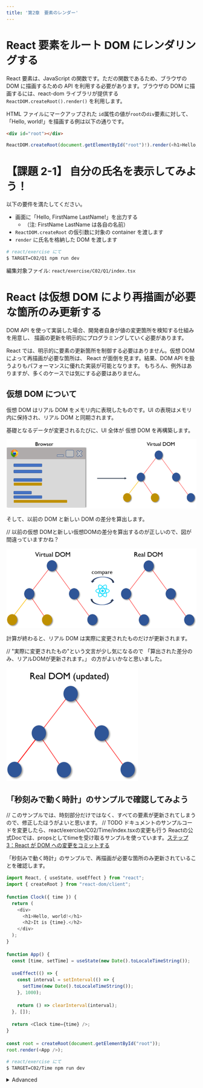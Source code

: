 ```yaml
---
title: '第2章　要素のレンダー'
---
```


# React 要素をルート DOM にレンダリングする

React 要素は、JavaScript の関数です。ただの関数であるため、ブラウザの DOM に描画するための API を利用する必要があります。ブラウザの DOM に描画するには、react-dom ライブラリが提供する `ReactDOM.createRoot().render()` を利用します。

HTML ファイルにマークアップされた `id`属性の値が`root`の`div`要素に対して、「Hello, world!」を描画する例は以下の通りです。

```html
<div id="root"></div>
```

```javascript
ReactDOM.createRoot(document.getElementById("root")!).render(<h1>Hello, world!</h1>);
```

# 【課題 2-1】 自分の氏名を表示してみよう！

以下の要件を満たしてください。

- 画面に「Hello, FirstName LastName!」を出力する
  - （注: FirstName LastName は各自の名前）
- `ReactDOM.createRoot` の仮引数に対象の container を渡します
- `render` に氏名を格納した DOM を渡します

```bash
# react/exercise にて
$ TARGET=C02/Q1 npm run dev
```

編集対象ファイル: `react/exercise/C02/Q1/index.tsx`

# React は仮想 DOM により再描画が必要な箇所のみ更新する

DOM API を使って実装した場合、開発者自身が値の変更箇所を検知する仕組みを用意し、
描画の更新を明示的にプログラミングしていく必要があります。

React では、明示的に要素の更新箇所を制御する必要はありません。仮想 DOM によって再描画が必要な箇所は、
React が面倒を見ます。結果、DOM API を扱うよりもパフォーマンスに優れた実装が可能となります。
もちろん、例外はありますが、多くのケースでは気にする必要はありません。

## 仮想 DOM について

仮想 DOM はリアル DOM をメモリ内に表現したものです。UI の表現はメモリ内に保持され、リアル DOM と同期されます。

基礎となるデータが変更されるたびに、UI 全体が 仮想 DOM を再構築します。

![仮想DOMのイメージ](./02_lesson2-1.png)

そして、以前の DOM と新しい DOM の差分を算出します。

// 以前の仮想 DOMと新しい仮想DOMの差分を算出するのが正しいので、図が間違っていますかね？

![仮想DOMのイメージ](./02_lesson2-2.png)

計算が終わると、リアル DOM は実際に変更されたものだけが更新されます。

// "実際に変更されたもの"という文言が少し気になるので
「算出された差分のみ、リアルDOMが更新されます。」 の方がよいかなと思いました。

![仮想DOMのイメージ](./02_lesson2-3.png)

## 「秒刻みで動く時計」のサンプルで確認してみよう

// このサンプルでは、時刻部分だけではなく、すべての要素が更新されてしまうので、修正したほうがよいと思います。
// TODO ドキュメントのサンプルコードを変更したら、react/exercise/C02/Time/index.tsxの変更も行う
Reactの公式Docでは、propsとしてtimeを受け取るサンプルを使っています。[ステップ 3：React が DOM への変更をコミットする](https://ja.react.dev/learn/render-and-commit#step-3-react-commits-changes-to-the-dom)

「秒刻みで動く時計」のサンプルで、再描画が必要な箇所のみ更新されていることを確認します。

```javascript
import React, { useState, useEffect } from "react";
import { createRoot } from "react-dom/client";

function Clock({ time }) {
  return (
    <div>
      <h1>Hello, world!</h1>
      <h2>It is {time}.</h2>
    </div>
  );
}

function App() {
  const [time, setTime] = useState(new Date().toLocaleTimeString());

  useEffect(() => {
    const interval = setInterval(() => {
      setTime(new Date().toLocaleTimeString());
    }, 1000);

    return () => clearInterval(interval);
  }, []);

  return <Clock time={time} />;
}

const root = createRoot(document.getElementById("root"));
root.render(<App />);
```

```bash
# react/exercise にて
$ TARGET=C02/Time npm run dev
```

<details><summary>Advanced</summary>

もしも React に頼らず vanillajs で記述すると、このようになります。

```javascript
function tick() {
  const h1_text = 'Hello, world!';
  const h2_text = `It is ${new Date().toLocaleTimeString()}.`;

  const root = document.getElementById('root');
  if (root.children.length === 1) {
    const [div] = root.children;
    if (div.children.length === 2) {
      const [h1, h2] = div.children;
      if (h1.textContent !== h1_text) {
        h1.textContent = h1_text;
      }
      if (h2.textContent !== h2_text) {
        h2.textContent = h2_text;
      }
    }
  } else {
    const div = document.createElement('div');

    const h1 = document.createElement('h1');
    h1.textContent = h1_text;

    const h2 = document.createElement('h2');
    h2.textContent = h2_text;

    div.appendChild(h1);
    div.appendChild(h2);

    root.appendChild(div);
  }
}

setInterval(tick, 1000);
```

</details>
